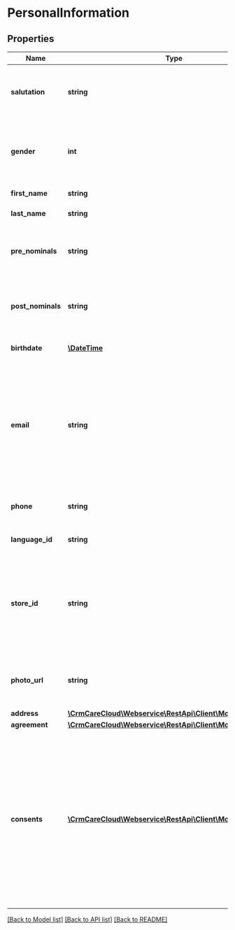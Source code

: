 # PersonalInformation

## Properties
Name | Type | Description | Notes
------------ | ------------- | ------------- | -------------
**salutation** | **string** | Customer&#x27;s salutation. If it is not set in POST or PUT calls, it will be generated automatically. | [optional] 
**gender** | **int** | Gender of the customer *Possible values: 1 - Male / 2 - Female / 3 - Miss / 4 - Private / 5 - Other * | [optional] 
**first_name** | **string** | First name of the customer. | [optional] 
**last_name** | **string** | Last name of the customer. | [optional] 
**pre_nominals** | **string** | Academic degrees, academic titles, other titles of customer placed before name. | [optional] 
**post_nominals** | **string** | Academic degrees, academic titles, other titles of customer placed after name. | [optional] 
**birthdate** | [**\DateTime**](\DateTime.md) | Customer&#x27;s date of birth. *(YYYY-MM-DD)* | [optional] 
**email** | **string** | Email of the customer. If you enter the email we are validating his format and validity of the domain.  Here is the general regular expression that is used for validation: &#x60;^[-a-z0-9!#$%&amp;\\&#x27;*+\\/&#x3D;?^_&#x60;{|}~]+(\\\\.[-a-z0-9!#$%&amp;\\&#x27;*+\\/&#x3D;?^_&#x60;{|}~]+)*@([a-z0-9]([-a-z0-9]{0,61}[a-z0-9])?\\\\.)+[a-z0-9]([-a-z0-9]{0,61}[a-z0-9])$&#x60; | [optional] 
**phone** | **string** | Phone number of the customer with international prefix (420000000000). | [optional] 
**language_id** | **string** | The unique ID of the language by ISO 639-1 code. | 
**store_id** | **string** | The unique ID of the original customer account store of registration. In case of the customer update, the request cant delete the parameter&#x27;s value. Only updated. | [optional] 
**photo_url** | **string** | URL address of the customer photo. If customer has no photo, this parameter is not send. | [optional] 
**address** | [**\CrmCareCloud\Webservice\RestApi\Client\Model\Address**](Address.md) |  | [optional] 
**agreement** | [**\CrmCareCloud\Webservice\RestApi\Client\Model\Agreement**](Agreement.md) |  | [optional] 
**consents** | [**\CrmCareCloud\Webservice\RestApi\Client\Model\Consents[]**](Consents.md) | The list of all customer consents. The list of consents is available in the [Consents resource](https://carecloud.readme.io/reference/getconsents) This parameter replacing parameter &#x60;agreement&#x60;. If both parameters are set (&#x60;agreement&#x60; and &#x60;consents&#x60;), the &#x60;consents&#x60; has priority while creating or updating the record. | [optional] 

[[Back to Model list]](../../README.md#documentation-for-models) [[Back to API list]](../../README.md#documentation-for-api-endpoints) [[Back to README]](../../README.md)

